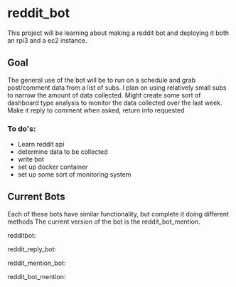 # reddit_bot
This project will be learning about making a reddit bot and deploying it both an rpi3 and a ec2 instance.

## Goal
The general use of the bot will be to run on a schedule and grab post/comment data from a list of subs. I plan on using relatively small subs to narrow the amount of data collected. Might create some sort of dashboard type analysis to monitor the data collected over the last week. Make it reply to comment when asked, return info requested

### To do's:
* Learn reddit api
* determine data to be collected
* write bot
* set up docker container
* set up some sort of monitoring system

## Current Bots
Each of these bots have similar functionality, but complete it doing different methods
The current version of the bot is the reddit_bot_mention. 

redditbot:

reddit_reply_bot:

reddit_mention_bot:

reddit_bot_mention:
